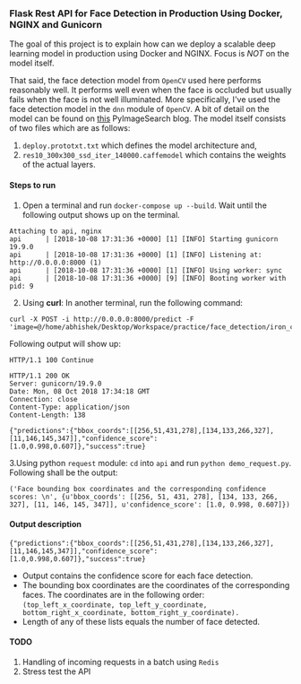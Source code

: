### Flask Rest API for Face Detection in Production Using Docker, NGINX and Gunicorn

The goal of this project is to explain how can we deploy a scalable deep learning model in production using Docker and NGINX. Focus is _NOT_ on the model itself.

That said, the face detection model from `OpenCV` used here performs reasonably well. It performs well even when the face is occluded but usually fails when the face is not well illuminated. More specifically, I've used the face detection model in the `dnn` module of `OpenCV`. A bit of detail on the model can be found on [this](https://www.pyimagesearch.com/2018/02/26/face-detection-with-opencv-and-deep-learning/) PyImageSearch blog. The model itself consists of two files which are as follows:
1. `deploy.prototxt.txt` which defines the model architecture and,
2. `res10_300x300_ssd_iter_140000.caffemodel` which contains the weights of the actual layers.


#### Steps to run
1. Open a terminal and run `docker-compose up --build`. Wait until the following output shows up on the terminal.
```
Attaching to api, nginx
api      | [2018-10-08 17:31:36 +0000] [1] [INFO] Starting gunicorn 19.9.0
api      | [2018-10-08 17:31:36 +0000] [1] [INFO] Listening at: http://0.0.0.0:8000 (1)
api      | [2018-10-08 17:31:36 +0000] [1] [INFO] Using worker: sync
api      | [2018-10-08 17:31:36 +0000] [9] [INFO] Booting worker with pid: 9
```
2. Using __curl__: In another terminal, run the following command:
```
curl -X POST -i http://0.0.0.0:8000/predict -F 'image=@/home/abhishek/Desktop/Workspace/practice/face_detection/iron_chic.jpg'
```

Following output will show up:

```
HTTP/1.1 100 Continue

HTTP/1.1 200 OK
Server: gunicorn/19.9.0
Date: Mon, 08 Oct 2018 17:34:18 GMT
Connection: close
Content-Type: application/json
Content-Length: 138

{"predictions":{"bbox_coords":[[256,51,431,278],[134,133,266,327],[11,146,145,347]],"confidence_score":[1.0,0.998,0.607]},"success":true}
```
3.Using python `request` module: `cd` into `api` and run `python demo_request.py`. Following shall be the output:
```
('Face bounding box coordinates and the corresponding confidence scores: \n', {u'bbox_coords': [[256, 51, 431, 278], [134, 133, 266, 327], [11, 146, 145, 347]], u'confidence_score': [1.0, 0.998, 0.607]})
```

#### Output description
```
{"predictions":{"bbox_coords":[[256,51,431,278],[134,133,266,327],[11,146,145,347]],"confidence_score":[1.0,0.998,0.607]},"success":true}
```
- Output contains the confidence score for each face detection.
- The bounding box coordinates are the coordinates of the corresponding faces. The coordinates are in the following order: `(top_left_x_coordinate, top_left_y_coordinate, bottom_right_x_coordinate, bottom_right_y_coordinate).`
- Length of any of these lists equals the number of face detected.


#### TODO
1. Handling of incoming requests in a batch using `Redis`
2. Stress test the API
